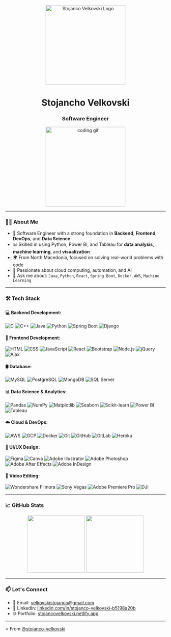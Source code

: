<!-- HEADER IMAGE -->
<p align="center">
  <img src="https://raw.githubusercontent.com/stojanco-velkovski/stojanco-velkovski/main/assets/sv_logo.png" alt="Stojanco Velkovski Logo" width="250"/>
</p>

<h1 align="center"><strong>Stojancho Velkovski</strong></h1>
<h3 align="center"><strong>Software Engineer</strong></h3>

<p align="center">
  <img src="https://media.giphy.com/media/qgQUggAC3Pfv687qPC/giphy.gif" width="250" alt="coding gif" />
</p>

---

### 👨‍💻 About Me

- 💼 Software Engineer with a strong foundation in **Backend**, **Frontend**, **DevOps**, and **Data Science**
- 📊 Skilled in using Python, Power BI, and Tableau for **data analysis**, **machine learning**, and **visualization**
- 🌍 From North Macedonia, focused on solving real-world problems with code
- 🚀 Passionate about cloud computing, automation, and AI
- 💬 Ask me about: `Java`, `Python`, `React`, `Spring Boot`, `Docker`, `AWS`, `Machine Learning`

---

### 🛠️ Tech Stack

#### 💻 Backend Development:
![C](https://img.shields.io/badge/-C-00599C?style=flat&logo=c)
![C++](https://img.shields.io/badge/-C++-00599C?style=flat&logo=c%2B%2B)
![Java](https://img.shields.io/badge/-Java-007396?style=flat&logo=java)
![Python](https://img.shields.io/badge/-Python-3776AB?style=flat&logo=python)
![Spring Boot](https://img.shields.io/badge/-Spring%20Boot-6DB33F?style=flat&logo=spring)
![Django](https://img.shields.io/badge/-Django-092E20?style=flat&logo=django)

#### 🎨 Frontend Development:
![HTML](https://img.shields.io/badge/-HTML5-E34F26?style=flat&logo=html5)
![CSS](https://img.shields.io/badge/-CSS3-1572B6?style=flat&logo=css3)
![JavaScript](https://img.shields.io/badge/-JavaScript-F7DF1E?style=flat&logo=javascript)
![React](https://img.shields.io/badge/-React-61DAFB?style=flat&logo=react)
![Bootstrap](https://img.shields.io/badge/-Bootstrap-563D7C?style=flat&logo=bootstrap)
![Node.js](https://img.shields.io/badge/-Node.js-339933?style=flat&logo=nodedotjs)
![jQuery](https://img.shields.io/badge/-jQuery-0769AD?style=flat&logo=jquery)
![Ajax](https://img.shields.io/badge/-AJAX-005571?style=flat)

#### 🛢️ Database:
![MySQL](https://img.shields.io/badge/-MySQL-4479A1?style=flat&logo=mysql)
![PostgreSQL](https://img.shields.io/badge/-PostgreSQL-336791?style=flat&logo=postgresql)
![MongoDB](https://img.shields.io/badge/-MongoDB-47A248?style=flat&logo=mongodb)
![SQL Server](https://img.shields.io/badge/-SQL%20Server-CC2927?style=flat&logo=microsoftsqlserver)

#### 📊 Data Science & Analytics:
![Pandas](https://img.shields.io/badge/-Pandas-150458?style=flat&logo=pandas)
![NumPy](https://img.shields.io/badge/-NumPy-013243?style=flat&logo=numpy)
![Matplotlib](https://img.shields.io/badge/-Matplotlib-11557C?style=flat)
![Seaborn](https://img.shields.io/badge/-Seaborn-3776AB?style=flat)
![Scikit-learn](https://img.shields.io/badge/-Scikit--learn-F7931E?style=flat&logo=scikit-learn)
![Power BI](https://img.shields.io/badge/-Power%20BI-F2C811?style=flat&logo=powerbi)
![Tableau](https://img.shields.io/badge/-Tableau-E97627?style=flat&logo=tableau)

#### ☁️ Cloud & DevOps:
![AWS](https://img.shields.io/badge/-AWS-232F3E?style=flat&logo=amazonaws)
![GCP](https://img.shields.io/badge/-Google%20Cloud-4285F4?style=flat&logo=googlecloud)
![Docker](https://img.shields.io/badge/-Docker-2496ED?style=flat&logo=docker)
![Git](https://img.shields.io/badge/-Git-F05032?style=flat&logo=git)
![GitHub](https://img.shields.io/badge/-GitHub-181717?style=flat&logo=github)
![GitLab](https://img.shields.io/badge/-GitLab-FC6D26?style=flat&logo=gitlab)
![Heroku](https://img.shields.io/badge/-Heroku-430098?style=flat&logo=heroku)

#### 🎨 UI/UX Design:
![Figma](https://img.shields.io/badge/-Figma-F24E1E?style=flat&logo=figma)
![Canva](https://img.shields.io/badge/-Canva-00C4CC?style=flat&logo=canva)
![Adobe Illustrator](https://img.shields.io/badge/-Illustrator-FF9A00?style=flat&logo=adobeillustrator)
![Adobe Photoshop](https://img.shields.io/badge/-Photoshop-31A8FF?style=flat&logo=adobephotoshop)
![Adobe After Effects](https://img.shields.io/badge/-After%20Effects-9999FF?style=flat&logo=adobeaftereffects)
![Adobe InDesign](https://img.shields.io/badge/-InDesign-FF3366?style=flat&logo=adobeindesign)

#### 🎥 Video Editing:
![Wondershare Filmora](https://img.shields.io/badge/-Filmora-2C2C2C?style=flat&logo=wondershare&logoColor=white)
![Sony Vegas](https://img.shields.io/badge/-Sony%20Vegas-1A1A1A?style=flat&logo=sony)
![Adobe Premiere Pro](https://img.shields.io/badge/-Premiere%20Pro-9999FF?style=flat&logo=adobepremierepro)
![DJI](https://img.shields.io/badge/-DJI-000000?style=flat&logo=dji)

---

### 📈 GitHub Stats

<p align="center">
  <img src="https://github-readme-stats.vercel.app/api?username=stojanco-velkovski&show_icons=true&theme=radical" height="180"/>
  <img src="https://github-readme-stats.vercel.app/api/top-langs/?username=stojanco-velkovski&layout=compact&theme=radical" height="180"/>
</p>

---

### 📫 Let's Connect

- 📧 Email: [velkovskistojanco@gmail.com](mailto:velkovskistojanco@gmail.com)
- 🔗 LinkedIn: [linkedin.com/in/stojanco-velkovski-b5198a20b](https://www.linkedin.com/in/stojanco-velkovski-b5198a20b/)
- 🌐 Portfolio: [stojancovelkovski.netlify.app](https://stojancovelkovski.netlify.app/)

---

⭐️ From [@stojanco-velkovski](https://github.com/stojanco-velkovski)
